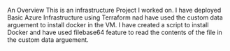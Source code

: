 An Overview This is an infrastructure Project I worked on. I have deployed Basic Azure Infrastructure using Terraform nad have used the custom data arguement to install docker in the VM. I have created a script to install Docker and have used filebase64 feature to read the contents of the file in the custom data arguement.
